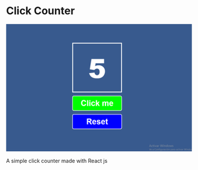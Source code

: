 # Click Counter

![click counter](./images/click_counter.png)

A simple click counter made with React js